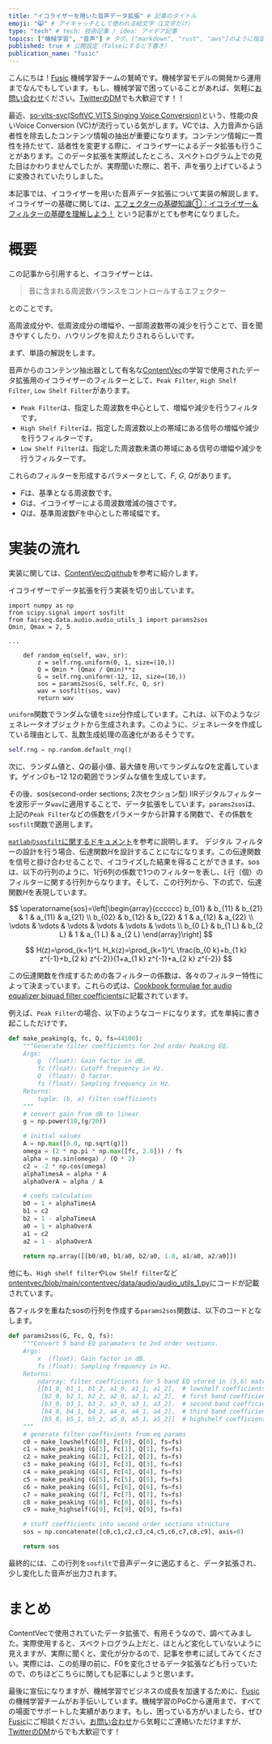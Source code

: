 ```yaml
---
title: "イコライザーを用いた音声データ拡張" # 記事のタイトル
emoji: "😸" # アイキャッチとして使われる絵文字（1文字だけ）
type: "tech" # tech: 技術記事 / idea: アイデア記事
topics: ["機械学習", "音声"] # タグ。["markdown", "rust", "aws"]のように指定する
published: true # 公開設定（falseにすると下書き）
publication_name: "fusic"
---
```


こんにちは！[Fusic](https://fusic.co.jp/) 機械学習チームの鷲崎です。機械学習モデルの開発から運用までなんでもしています。もし、機械学習で困っていることがあれば、気軽に[お問い合わせ](https://fusic.co.jp/contact/)ください。[TwitterのDM](https://twitter.com/kwashizzz)でも大歓迎です！！

最近、[so-vits-svc(SoftVC VITS Singing Voice Conversion)](https://github.com/svc-develop-team/so-vits-svc)という、性能の良いVoice Conversion (VC)が流行っている気がします。VCでは、入力音声から話者性を除去したコンテンツ情報の抽出が重要になります。コンテンツ情報に一貫性を持たせて、話者性を変更する際に、イコライザーによるデータ拡張も行うことがあります。このデータ拡張を実際試したところ、スペクトログラム上での見た目はかわりませんでしたが、実際聞いた際に、若干、声を張り上げているように変換されていたりしました。

本記事では、イコライザーを用いた音声データ拡張について実装の解説します。
イコライザーの基礎に関しては、[エフェクターの基礎知識①：イコライザー＆フィルターの基礎を理解しよう！](https://kensukeinage.com/effector_eq_and_filter/) という記事がとても参考になりました。

# 概要

この記事から引用すると、イコライザーとは、

> 音に含まれる周波数バランスをコントロールするエフェクター

とのことです。

高周波成分や、低周波成分の増幅や、一部周波数帯の減少を行うことで、音を聞きやすくしたり、ハウリングを抑えたりされるらしいです。

まず、単語の解説をします。

音声からのコンテンツ抽出器として有名な[ContentVec](https://arxiv.org/abs/2204.09224)の学習で使用されたデータ拡張用のイコライザーのフィルターとして、`Peak Filter`, `High Shelf Filter`, `Low Shelf Filter`があります。

- `Peak Filter`は、指定した周波数を中心として、増幅や減少を行うフィルタです。
- `High Shelf Filter`は、指定した周波数以上の帯域にある信号の増幅や減少を行うフィルターです。
- `Low Shelf Filter`は、指定した周波数未満の帯域にある信号の増幅や減少を行うフィルターです。

これらのフィルターを形成するパラメータとして、$F$, $G$, $Q$があります。

- $F$は、基準となる周波数です。
- $G$は、イコライザーによる周波数増減の強さです。
- $Q$は、基準周波数$F$を中心とした帯域幅です。

# 実装の流れ

実装に関しては、[ContentVecのgithub](https://github.com/auspicious3000/contentvec)を参考に紹介します。

イコライザーでデータ拡張を行う実装を切り出しています。

```python: contentvec/data/audio/contentvec_dataset.py
import numpy as np
from scipy.signal import sosfilt
from fairseq.data.audio.audio_utils_1 import params2sos
Qmin, Qmax = 2, 5

...

    def random_eq(self, wav, sr):
        z = self.rng.uniform(0, 1, size=(10,))
        Q = Qmin * (Qmax / Qmin)**z
        G = self.rng.uniform(-12, 12, size=(10,))
        sos = params2sos(G, self.Fc, Q, sr)
        wav = sosfilt(sos, wav)
        return wav
```

`uniform`関数でランダムな値を`size`分作成しています。これは、以下のようなジェネレータオブジェクトから生成されます。このように、ジェネレータを作成している理由として、乱数生成処理の高速化があるそうです。

```python
self.rng = np.random.default_rng()
```

次に、ランダム値と、$Q$の最小値、最大値を用いてランダムな$Q$を定義しています。ゲイン$G$も$-12~12$の範囲でランダムな値を生成しています。

その後、sos(second-order sections; 2次セクション型) IIRデジタルフィルターを波形データ`wav`に適用することで、データ拡張をしています。`params2sos`は、上記の`Peak Filter`などの係数をパラメータから計算する関数で、その係数を`sosfilt`関数で適用します。

[`matlabのsosfilt`に関するドキュメント](https://jp.mathworks.com/help/signal/ref/sosfilt.html)を参考に説明します。
デジタル フィルターの設計を行う場合、伝達関数$H$を設計することになになります。この伝達関数を信号と掛け合わせることで、イコライズした結果を得ることができます。sosは、以下の行列のように、1行6列の係数で1つのフィルターを表し、$L$行（個）のフィルターに関する行列からなります。そして、この行列から、下の式で、伝達関数$H$を表現しています。

$$
\operatorname{sos}=\left[\begin{array}{cccccc}
b_{01} & b_{11} & b_{21} & 1 & a_{11} & a_{21} \\
b_{02} & b_{12} & b_{22} & 1 & a_{12} & a_{22} \\
\vdots & \vdots & \vdots & \vdots & \vdots & \vdots \\
b_{0 L} & b_{1 L} & b_{2 L} & 1 & a_{1 L} & a_{2 L}
\end{array}\right]
$$

$$
H(z)=\prod_{k=1}^L H_k(z)=\prod_{k=1}^L \frac{b_{0 k}+b_{1 k} z^{-1}+b_{2 k} z^{-2}}{1+a_{1 k} z^{-1}+a_{2 k} z^{-2}}
$$

この伝達関数を作成するための各フィルターの係数は、各々のフィルター特性によって決まっています。これらの式は、[Cookbook formulae for audio equalizer biquad filter coefficients](https://webaudio.github.io/Audio-EQ-Cookbook/audio-eq-cookbook.html)に記載されています。

例えば、`Peak Filter`の場合、以下のようなコードになります。式を単純に書き起こしただけです。

```python
def make_peaking(g, fc, Q, fs=44100):
    """Generate filter coefficients for 2nd order Peaking EQ.
    Args:
        g  (float): Gain factor in dB.
        fc (float): Cutoff frequency in Hz.
        Q  (float): Q factor.
        fs (float): Sampling frequency in Hz.
    Returns:
        tuple: (b, a) filter coefficients 
    """
    # convert gain from dB to linear
    g = np.power(10,(g/20))

    # initial values
    A = np.max([0.0, np.sqrt(g)])
    omega = (2 * np.pi * np.max([fc, 2.0])) / fs
    alpha = np.sin(omega) / (Q * 2)
    c2 = -2 * np.cos(omega)
    alphaTimesA = alpha * A
    alphaOverA = alpha / A

    # coefs calculation
    b0 = 1 + alphaTimesA
    b1 = c2
    b2 = 1 - alphaTimesA
    a0 = 1 + alphaOverA
    a1 = c2
    a2 = 1 - alphaOverA
    
    return np.array([[b0/a0, b1/a0, b2/a0, 1.0, a1/a0, a2/a0]])
```

他にも、`High shelf filter`や`Low Shelf filter`など[ontentvec/blob/main/contentvec/data/audio/audio_utils_1.py](https://github.com/auspicious3000/contentvec/blob/main/contentvec/data/audio/audio_utils_1.py)にコードが記載されています。

各フィルタを重ねたsosの行列を作成する`params2sos`関数は、以下のコードとなします。

```python
def params2sos(G, Fc, Q, fs):
    """Convert 5 band EQ paramaters to 2nd order sections.
    Args:
        x  (float): Gain factor in dB.       
        fs (float): Sampling frequency in Hz.
    Returns:
        ndarray: filter coefficients for 5 band EQ stored in (5,6) matrix.
        [[b1_0, b1_1, b1_2, a1_0, a1_1, a1_2],  # lowshelf coefficients
         [b2_0, b2_1, b2_2, a2_0, a2_1, a2_2],  # first band coefficients
         [b3_0, b3_1, b3_2, a3_0, a3_1, a3_2],  # second band coefficients
         [b4_0, b4_1, b4_2, a4_0, a4_1, a4_2],  # third band coefficients
         [b5_0, b5_1, b5_2, a5_0, a5_1, a5_2]]  # highshelf coefficients
    """
    # generate filter coefficients from eq params
    c0 = make_lowshelf(G[0], Fc[0], Q[0], fs=fs)
    c1 = make_peaking (G[1], Fc[1], Q[1], fs=fs)
    c2 = make_peaking (G[2], Fc[2], Q[2], fs=fs)
    c3 = make_peaking (G[3], Fc[3], Q[3], fs=fs)
    c4 = make_peaking (G[4], Fc[4], Q[4], fs=fs)
    c5 = make_peaking (G[5], Fc[5], Q[5], fs=fs)
    c6 = make_peaking (G[6], Fc[6], Q[6], fs=fs)
    c7 = make_peaking (G[7], Fc[7], Q[7], fs=fs)
    c8 = make_peaking (G[8], Fc[8], Q[8], fs=fs)
    c9 = make_highself(G[9], Fc[9], Q[9], fs=fs)

    # stuff coefficients into second order sections structure
    sos = np.concatenate([c0,c1,c2,c3,c4,c5,c6,c7,c8,c9], axis=0)

    return sos
```

最終的には、この行列を`sosfilt`で音声データに適応すると、データ拡張され、少し変化した音声が出力されます。



# まとめ

ContentVecで使用されていたデータ拡張で、有用そうなので、調べてみました。実際使用すると、スペクトログラム上だと、ほとんど変化していないように見えますが、実際に聞くと、変化が分かるので、記事を参考に試してみてください。実際には、この処理の前に、F0を変化させるデータ拡張なども行っていたので、のちほどこちらに関しても記事にしようと思います。

最後に宣伝になりますが、機械学習でビジネスの成長を加速するために、[Fusic](https://fusic.co.jp/)の機械学習チームがお手伝いしています。機械学習のPoCから運用まで、すべての場面でサポートした実績があります。もし、困っている方がいましたら、ぜひ[Fusic](https://fusic.co.jp/)にご相談ください。[お問い合わせ](https://fusic.co.jp/contact/)から気軽にご連絡いただけますが、[TwitterのDM](https://twitter.com/kwashizzz)からでも大歓迎です！